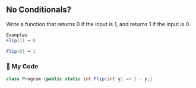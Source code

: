## No Conditionals?

Write a function that returns 0 if the input is 1, and returns 1 if the input is 0.
```c#
Examples
Flip(1) ➞ 0

Flip(0) ➞ 1
```
### 🌴 My Code
```c#
class Program {public static int Flip(int y) => 1 - y;}
```
